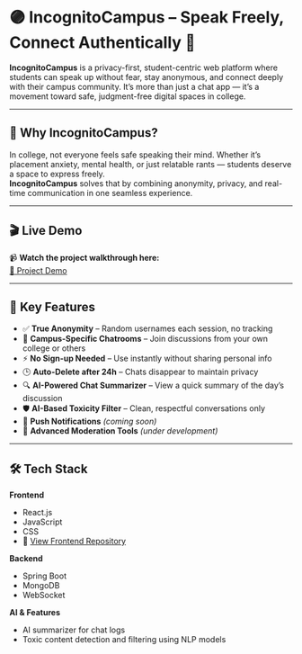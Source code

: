 # 🟣 IncognitoCampus – Speak Freely, Connect Authentically 🔐

**IncognitoCampus** is a privacy-first, student-centric web platform where students can speak up without fear, stay anonymous, and connect deeply with their campus community. It’s more than just a chat app — it’s a movement toward safe, judgment-free digital spaces in college.

---

## 🎯 Why IncognitoCampus?

In college, not everyone feels safe speaking their mind. Whether it’s placement anxiety, mental health, or just relatable rants — students deserve a space to express freely.  
**IncognitoCampus** solves that by combining anonymity, privacy, and real-time communication in one seamless experience.

---

## 🎬 Live Demo

📹 **Watch the project walkthrough here:**  
[🔗 Project Demo](https://drive.google.com/file/d/1c4CG_XIv4MtwOy2cwsg2WfzXG5xnJbg3/view?usp=drive_link)

---

## 🚀 Key Features

- ✅ **True Anonymity** – Random usernames each session, no tracking  
- 🏫 **Campus-Specific Chatrooms** – Join discussions from your own college or others  
- ⚡ **No Sign-up Needed** – Use instantly without sharing personal info  
- 🕒 **Auto-Delete after 24h** – Chats disappear to maintain privacy  
- 🔍 **AI-Powered Chat Summarizer** – View a quick summary of the day’s discussion  
- 🛡️ **AI-Based Toxicity Filter** – Clean, respectful conversations only  
- 📲 **Push Notifications** *(coming soon)*  
- 🧰 **Advanced Moderation Tools** *(under development)*  

---

## 🛠️ Tech Stack

**Frontend**  
- React.js  
- JavaScript  
- CSS  
- 🔗 [View Frontend Repository](https://github.com/ishkasingh/IncognitoCampus-Frontend)

**Backend**  
- Spring Boot  
- MongoDB  
- WebSocket  

**AI & Features**  
- AI summarizer for chat logs  
- Toxic content detection and filtering using NLP models  
